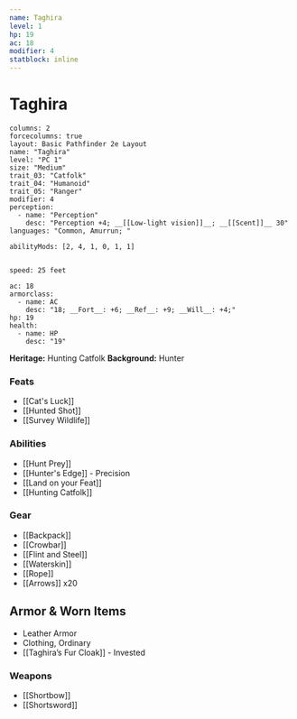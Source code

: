 ```yaml
---
name: Taghira
level: 1
hp: 19
ac: 18
modifier: 4
statblock: inline
---
```

# Taghira

```statblock
columns: 2
forcecolumns: true
layout: Basic Pathfinder 2e Layout
name: "Taghira"
level: "PC 1"
size: "Medium"
trait_03: "Catfolk"
trait_04: "Humanoid"
trait_05: "Ranger"
modifier: 4
perception:
  - name: "Perception"
    desc: "Perception +4; __[[Low-light vision]]__; __[[Scent]]__ 30"
languages: "Common, Amurrun; "

abilityMods: [2, 4, 1, 0, 1, 1]


speed: 25 feet

ac: 18
armorclass:
  - name: AC
    desc: "18; __Fort__: +6; __Ref__: +9; __Will__: +4;"
hp: 19
health:
  - name: HP
    desc: "19"
```

**Heritage:** Hunting Catfolk
**Background:** Hunter

### Feats
- [[Cat's Luck]]
- [[Hunted Shot]]
- [[Survey Wildlife]]

### Abilities
- [[Hunt Prey]]
- [[Hunter's Edge]] - Precision
- [[Land on your Feat]]
- [[Hunting Catfolk]]

### Gear
- [[Backpack]]
- [[Crowbar]]
- [[Flint and Steel]]
- [[Waterskin]]
- [[Rope]]
- [[Arrows]] x20

## Armor & Worn Items
- Leather Armor
- Clothing, Ordinary
- [[Taghira’s Fur Cloak]] - Invested

### Weapons
- [[Shortbow]]
- [[Shortsword]]

